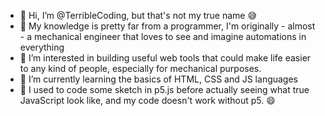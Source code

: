 - 👋 Hi, I’m @TerribleCoding, but that's not my true name 😅
- 🤯 My knowledge is pretty far from a programmer, I'm originally - almost - a mechanical engineer that loves to see and imagine automations in everything
- 👀 I’m interested in building useful web tools that could make life easier to any kind of people, especially for mechanical purposes.
- 🌱 I’m currently learning the basics of HTML, CSS and JS languages
- 📖 I used to code some sketch in p5.js before actually seeing what true JavaScript look like, and my code doesn't work without p5. 😄
<!--- 💞️ I’m looking to collaborate on ... --->
<!--- 📫 How to reach me ... --->

<!---
TerribleCoding/TerribleCoding is a ✨ special ✨ repository because its `README.md` (this file) appears on your GitHub profile.
You can click the Preview link to take a look at your changes.
--->
